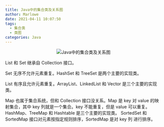 ```yaml
---
title: Java中的集合类及关系图
author: Marlowe
date: 2021-04-11 10:07:50
tags: 
  - 集合类
  - 类图
categories: Java
---
```


<!--more-->

<center>

![Java中的集合类及关系图](https://img2018.cnblogs.com/blog/1550523/201909/1550523-20190906160542354-841416466.png)
</center>


List 和 Set 继承自 Collection 接口。

Set 无序不允许元素重复。HashSet 和 TreeSet 是两个主要的实现类。

List 有序且允许元素重复。ArrayList、LinkedList 和 Vector 是三个主要的实现 类。

Map 也属于集合系统，但和 Collection 接口没关系。Map 是 key 对 value 的映 射集合，其中 key 列就是一个集合。key 不能重复，但是 value 可以重复。 HashMap、TreeMap 和 Hashtable 是三个主要的实现类。 SortedSet 和 SortedMap 接口对元素按指定规则排序，SortedMap 是对 key 列 进行排序。